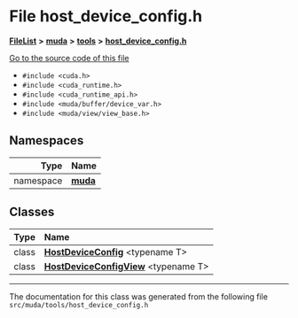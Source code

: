 

# File host\_device\_config.h



[**FileList**](files.md) **>** [**muda**](dir_be047e8c00f93e2e88c2a417393a7f42.md) **>** [**tools**](dir_4d62fb1c1e2c9fb3fa1c4847a09b7b77.md) **>** [**host\_device\_config.h**](host__device__config_8h.md)

[Go to the source code of this file](host__device__config_8h_source.md)



* `#include <cuda.h>`
* `#include <cuda_runtime.h>`
* `#include <cuda_runtime_api.h>`
* `#include <muda/buffer/device_var.h>`
* `#include <muda/view/view_base.h>`













## Namespaces

| Type | Name |
| ---: | :--- |
| namespace | [**muda**](namespacemuda.md) <br> |


## Classes

| Type | Name |
| ---: | :--- |
| class | [**HostDeviceConfig**](classmuda_1_1_host_device_config.md) &lt;typename T&gt;<br> |
| class | [**HostDeviceConfigView**](classmuda_1_1_host_device_config_view.md) &lt;typename T&gt;<br> |



















































------------------------------
The documentation for this class was generated from the following file `src/muda/tools/host_device_config.h`

